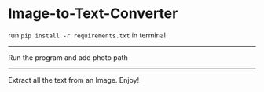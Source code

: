 # Image-to-Text-Converter
run `pip install -r requirements.txt` in terminal
***
Run the program and add photo path
***
Extract all the text from an Image. Enjoy!
